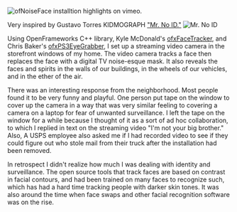 ![ofNoiseFace installtion highlights on vimeo.](https://vimeo.com/149104125)

Very inspired by Gustavo Torres KIDMOGRAPH ["Mr. No ID."](http://kidmograph.tumblr.com/post/65849295688/mr-no-id)
![Mr. No ID](http://78.media.tumblr.com/16bc2182cc361e3b4d519f54c30fd164/tumblr_mvo1pyoQ3h1rsdpaso1_500.gif)

Using OpenFrameworks C++ library, Kyle McDonald's [ofxFaceTracker](https://github.com/kylemcdonald/ofxFaceTracker), and Chris Baker's [ofxPS3EyeGrabber](https://github.com/blazm/ofxPS3EyeGrabber), I set up a streaming video camera in the storefront windows of my home. The video camera tracks a face then replaces the face with a digital TV noise-esque mask. It also reveals the faces and spirits in the walls of our buildings, in the wheels of our vehicles, and in the ether of the air.

There was an interesting response from the neighborhood. Most people found it to be very funny and playful. One person put tape on the window to cover up the camera in a way that was very similar feeling to covering a camera on a laptop for fear of unwanted surveillance. I left the tape on the window for a while because I thought of it as a sort of ad hoc collaboration, to which I replied in text on the streaming video "I'm not your big brother." Also, A USPS employee also asked me if I had recorded video to see if they could figure out who stole mail from their truck after the installation had been removed.

In retrospect I didn't realize how much I was dealing with identity and surveillance. The open source tools that track faces are based on contrast in facial contours, and had been trained on many faces to recognize such, which has had a hard time tracking people with darker skin tones. It was also around the time when face swaps and other facial recognition software was on the rise.
